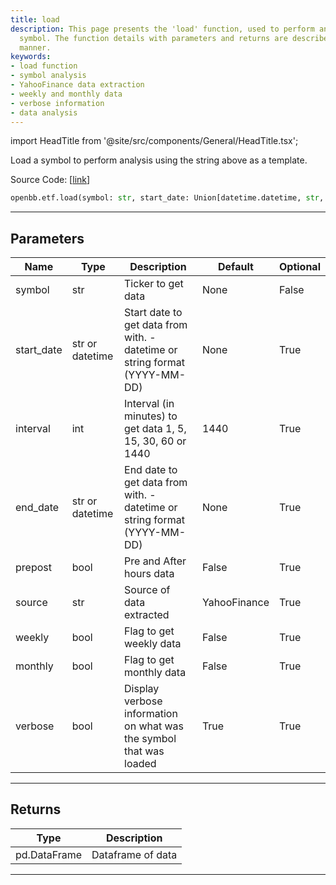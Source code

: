 ```yaml
---
title: load
description: This page presents the 'load' function, used to perform analysis on a
  symbol. The function details with parameters and returns are described in a comprehensive
  manner.
keywords:
- load function
- symbol analysis
- YahooFinance data extraction
- weekly and monthly data
- verbose information
- data analysis
---
```


import HeadTitle from '@site/src/components/General/HeadTitle.tsx';

<HeadTitle title="etf.load - Reference | OpenBB SDK Docs" />

Load a symbol to perform analysis using the string above as a template.

Source Code: [[link](https://github.com/OpenBB-finance/OpenBB/tree/main/openbb_terminal/stocks/stocks_helper.py#L223)]

```python
openbb.etf.load(symbol: str, start_date: Union[datetime.datetime, str, NoneType] = None, interval: int = 1440, end_date: Union[datetime.datetime, str, NoneType] = None, prepost: bool = False, source: str = "YahooFinance", weekly: bool = False, monthly: bool = False, verbose: bool = True)
```

---

## Parameters

| Name | Type | Description | Default | Optional |
| ---- | ---- | ----------- | ------- | -------- |
| symbol | str | Ticker to get data | None | False |
| start_date | str or datetime | Start date to get data from with. - datetime or string format (YYYY-MM-DD) | None | True |
| interval | int | Interval (in minutes) to get data 1, 5, 15, 30, 60 or 1440 | 1440 | True |
| end_date | str or datetime | End date to get data from with. - datetime or string format (YYYY-MM-DD) | None | True |
| prepost | bool | Pre and After hours data | False | True |
| source | str | Source of data extracted | YahooFinance | True |
| weekly | bool | Flag to get weekly data | False | True |
| monthly | bool | Flag to get monthly data | False | True |
| verbose | bool | Display verbose information on what was the symbol that was loaded | True | True |


---

## Returns

| Type | Description |
| ---- | ----------- |
| pd.DataFrame | Dataframe of data |
---
